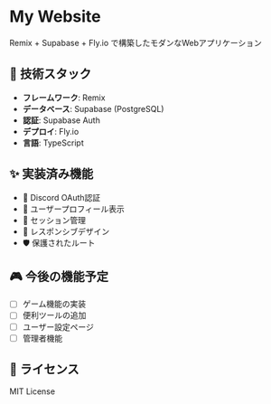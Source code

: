 # My Website

Remix + Supabase + Fly.io で構築したモダンなWebアプリケーション

## 🚀 技術スタック

- **フレームワーク**: Remix
- **データベース**: Supabase (PostgreSQL)
- **認証**: Supabase Auth
- **デプロイ**: Fly.io
- **言語**: TypeScript

## ✨ 実装済み機能

- 🔐 Discord OAuth認証
- 👤 ユーザープロフィール表示
- 🍪 セッション管理
- 📱 レスポンシブデザイン
- 🛡️ 保護されたルート

## 🎮 今後の機能予定

- [ ] ゲーム機能の実装
- [ ] 便利ツールの追加
- [ ] ユーザー設定ページ
- [ ] 管理者機能

## 📄 ライセンス

MIT License
